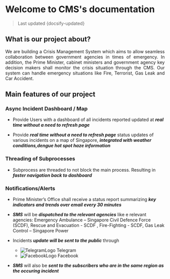 # Welcome to CMS's documentation

> Last updated {docsify-updated}

## What is our project about?

<p style='text-align: justify;'>
We are building a Crisis Management System which aims to allow seamless collaboration between government agencies in times of emergency. In addition, the Prime Minister, cabinet ministers and government agency key decision makers shall monitor the crisis situation through the CMS. Our system can handle emergency situations like Fire, Terrorist, Gas Leak and Car Accident.
</p>

## Main features of our project

### Async Incident Dashboard / Map

- Provide Users with a dashboard of all incidents reported updated at ***__real time without a need to refresh page__***

- Provide ***__real time without a need to refresh page__*** status updates of various incidents on a map of Singapore, ***__integrated with weather conditions,dengue hot spot haze information__***

### Threading of Subprocesses

- Subprocess are threaded to not block the main process. Resulting in ***__faster navigation back to dashboard__***


### Notifications/Alerts

- Prime Minister’s Office shall receive a	status report summarizing ***__key indicators and
trends over email every 30 minutes__***

- ***__SMS__*** will be ***__dispatched to the relevant agencies__*** like 
e relevant agencies: Emergency Ambulance – Singapore Civil Defence Force (SCDF), Rescue and Evacuation - SCDF
, Fire-Fighting - SCDF, Gas Leak Control – Singapore Power

- Incidents ***__update will be sent to the public__*** through 
    - ![TelegramLogo](/static/telegram-logo.jpg ':size=20%') Telegram
    - ![FacebookLogo](https://upload.wikimedia.org/wikipedia/commons/c/cd/Facebook_logo_%28square%29.png ':size=20%') Facebook
<!-- ***__Telegram  and Facebook___***.  -->

- ***__SMS__*** will also be ***__sent to the subscribers who are in the same region as the occuring incident__***